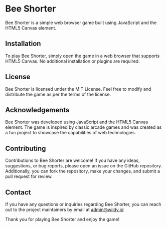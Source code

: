 # Bee Shorter

Bee Shorter is a simple web browser game built using JavaScript and the HTML5 Canvas element.


## Installation

To play Bee Shorter, simply open the game in a web browser that supports HTML5 Canvas. No additional installation or plugins are required.


## License

Bee Shorter is licensed under the MIT License. Feel free to modify and distribute the game as per the terms of the license.


## Acknowledgements

Bee Shorter was developed using JavaScript and the HTML5 Canvas element. The game is inspired by classic arcade games and was created as a fun project to showcase the capabilities of web technologies.


## Contributing

Contributions to Bee Shorter are welcome! If you have any ideas, suggestions, or bug reports, please open an issue on the GitHub repository. Additionally, you can fork the repository, make your changes, and submit a pull request for review.


## Contact

If you have any questions or inquiries regarding Bee Shorter, you can reach out to the project maintainers by email at admin@wildy.id

Thank you for playing Bee Shorter and enjoy the game!
